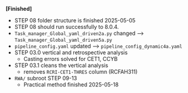 **[Finished]**
- STEP 08 folder structure is finished 2025-05-05
- STEP 08 should run successfully to 8.0.4.
- `Task_manager_Global_yaml_driven2a.py` changed --> `Task_manager_Global_yaml_driven5a.py`
- `pipeline_config.yaml` updated --> `pipeline_config_dynamic4a.yaml`
- STEP 03.0 vertical and retrospective analysis
  - Casting errors solved for CET1, CCYB
- STEP 03.1 cleans the vertical analysis
  - removes `RCRI-CET1-THRES` column (RCFAH311)
- `RWA/` subroot STEP 09-13
  - Practical method finished 2025-05-18
